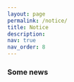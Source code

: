 ```yaml
---
layout: page
permalink: /notice/
title: Notice
description:  
nav: true
nav_order: 8
---
```


### Some news
